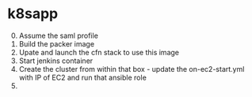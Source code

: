 # k8sapp

0. Assume the saml profile
1. Build the packer image
2. Upate and launch the cfn stack to use this image
3. Start jenkins container
4. Create the cluster from within that box - update the on-ec2-start.yml with IP of EC2 and run that ansible role
5. 